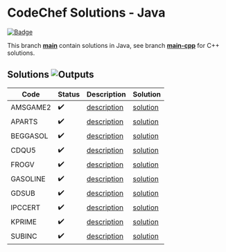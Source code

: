 # CodeChef Solutions - Java

[![Badge](https://cp-logo.vercel.app/codechef/matjazmav)](https://www.codechef.com/users/matjazmav)

This branch [**main**](https://github.com/matjazmav/codechef/tree/main) contain solutions in Java, see branch [**main-cpp**](https://github.com/matjazmav/codechef/tree/main-cpp) for C++ solutions.

## Solutions ![Outputs](https://github.com/matjazmav/codechef/workflows/Outputs/badge.svg)
| Code | Status | Description | Solution |
| ---- | ------ | ----------- | -------- |
| AMSGAME2 | ✔️ | [description](https://www.codechef.com/problems/AMSGAME2)  | [solution](src/main/java/AMSGAME2) |
| APARTS | ✔️ | [description](https://www.codechef.com/problems/APARTS)  | [solution](src/main/java/APARTS) |
| BEGGASOL | ✔️ | [description](https://www.codechef.com/problems/BEGGASOL)  | [solution](src/main/java/BEGGASOL) |
| CDQU5 | ✔️ | [description](https://www.codechef.com/problems/CDQU5)  | [solution](src/main/java/CDQU5) |
| FROGV | ✔️ | [description](https://www.codechef.com/problems/FROGV)  | [solution](src/main/java/FROGV) |
| GASOLINE | ✔️ | [description](https://www.codechef.com/problems/GASOLINE)  | [solution](src/main/java/GASOLINE) |
| GDSUB | ✔️ | [description](https://www.codechef.com/problems/GDSUB)  | [solution](src/main/java/GDSUB) |
| IPCCERT | ✔️ | [description](https://www.codechef.com/problems/IPCCERT)  | [solution](src/main/java/IPCCERT) |
| KPRIME | ✔️ | [description](https://www.codechef.com/problems/KPRIME)  | [solution](src/main/java/KPRIME) |
| SUBINC | ✔️ | [description](https://www.codechef.com/problems/SUBINC)  | [solution](src/main/java/SUBINC) |
